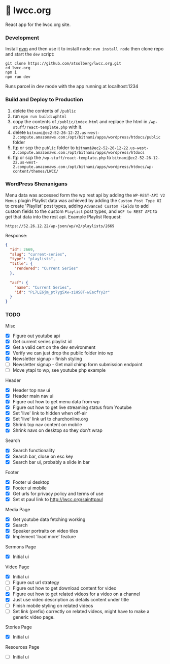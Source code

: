 # 📖 lwcc.org
React app for the lwcc.org site.

### Development
Install [nvm](https://github.com/nvm-sh/nvm#installation-and-update)
and then use it to install node: `nvm install node`
then clone repo and start the `dev` script:
```shell
git clone https://github.com/atsolberg/lwcc.org.git
cd lwcc.org
npm i
npm run dev
```
Runs parcel in dev mode with the app running at localhost:1234

### Build and Deploy to Production
1. delete the contents of `/public`
1. run `npm run build:wphtml`
1. copy the contents of `/public/index.html` and replace the html in `/wp-stuff/react-template.php` with it.
1. delete `bitnami@ec2-52-26-12-22.us-west-2.compute.amazonaws.com:/opt/bitnami/apps/wordpress/htdocs/public` folder
1. ftp or scp the `public` folder to `bitnami@ec2-52-26-12-22.us-west-2.compute.amazonaws.com:/opt/bitnami/apps/wordpress/htdocs`
1. ftp or scp the `/wp-stuff/react-template.php` to `bitnami@ec2-52-26-12-22.us-west-2.compute.amazonaws.com:/opt/bitnami/apps/wordpress/htdocs/wp-content/themes/LWCC/`

### WordPress Shenanigans
Menu data was accessed form the wp rest api by adding the `WP-REST-API V2 Menus` plugin
Playlist data was achieved by adding the `Custom Post Type UI` to create 'Playlist' 
post types, adding `Advanced Custom Fields` to add custom fields to the custom 
`Playlist` post types, and `ACF to REST API` to get that data into the rest api.
Example Playlist Request:
```
https://52.26.12.22/wp-json/wp/v2/playlists/2669
```
Response:
```json
{
  "id": 2669,
  "slug": "current-series",
  "type": "playlists",
  "title": {
    "rendered": "Current Series"
  },
  
  "acf": {
    "name": "Current Series",
    "id": "PL7LE6jm_pt7yg5Xw-z1HS8T-wEacfYy2r"
  }
}
```


### TODO
Misc
- [x] Figure out youtube api
- [x] Get current series playlist id
- [x] Get a valid cert on the dev environment
- [x] Verify we can just drop the public folder into wp
- [x] Newsletter signup - finish styling
- [ ] Newsletter signup - Get mail chimp form submission endpoint
- [ ] Move ytapi to wp, see youtube php example

Header
- [x] Header top nav ui
- [x] Header main nav ui
- [x] Figure out how to get menu data from wp
- [x] Figure out how to get live streaming status from Youtube
- [x] Set 'live' link to hidden when off-air
- [x] Set 'live' link url to churchonline.org
- [x] Shrink top nav content on mobile
- [x] Shrink navs on desktop so they don't wrap

Search
- [x] Search functionality
- [x] Search bar, close on esc key 
- [x] Search bar ui, probably a slide in bar

Footer
- [x] Footer ui desktop
- [x] Footer ui mobile
- [x] Get urls for privacy policy and terms of use
- [x] Set st paul link to http://lwcc.org/sainttpaul 

Media Page
- [x] Get youtube data fetching working
- [x] Search
- [x] Speaker portraits on video tiles
- [x] Implement 'load more' feature

Sermons Page 
- [x] Initial ui

Video Page
- [x] Initial ui
- [ ] Figure out url strategy
- [ ] Figure out how to get download content for video
- [x] Figure out how to get related videos for a video on a channel
- [x] Just use video description as details content under title
- [ ] Finish mobile styling on related videos
- [ ] Set link (prefix) correctly on related videos, might have to make
      a generic video page.

Stories Page
- [x] Initial ui

Resources Page
- [ ] Initial ui


